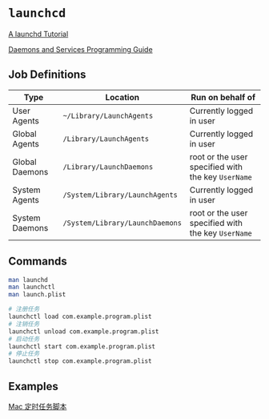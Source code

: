 # `launchcd`

[A launchd Tutorial](https://www.launchd.info/)

[Daemons and Services Programming Guide](https://developer.apple.com/library/archive/documentation/MacOSX/Conceptual/BPSystemStartup/Chapters/Introduction.html)

## Job Definitions

Type | Location | Run on behalf of
---- | -------- | ----------------
User Agents | `~/Library/LaunchAgents` | Currently logged in user
Global Agents | `/Library/LaunchAgents` |Currently logged in user
Global Daemons | `/Library/LaunchDaemons` | root or the user specified with the key `UserName`
System Agents | `/System/Library/LaunchAgents` | Currently logged in user
System Daemons | `/System/Library/LaunchDaemons` | root or the user specified with the key `UserName`

## Commands

```bash
man launchd
man launchctl
man launch.plist
```

```bash
# 注册任务
launchctl load com.example.program.plist
# 注销任务
launchctl unload com.example.program.plist
# 启动任务
launchctl start com.example.program.plist
# 停止任务
launchctl stop com.example.program.plist
```

## Examples

[Mac 定时任务脚本](/scripts/launchd/README.md)
